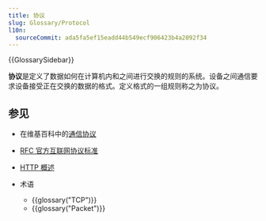 ```yaml
---
title: 协议
slug: Glossary/Protocol
l10n:
  sourceCommit: ada5fa5ef15eadd44b549ecf906423b4a2092f34
---
```


{{GlossarySidebar}}

**协议**是定义了数据如何在计算机内和之间进行交换的规则的系统。设备之间通信要求设备接受正在交换的数据的格式。定义格式的一组规则称之为协议。

## 参见

- 在维基百科中的[通信协议](https://zh.wikipedia.org/wiki/通信协议)
- [RFC 官方互联网协议标准](https://www.rfc-editor.org/standards)
- [HTTP 概述](/zh-CN/docs/Web/HTTP/Overview)
- 术语

  - {{glossary("TCP")}}
  - {{glossary("Packet")}}
